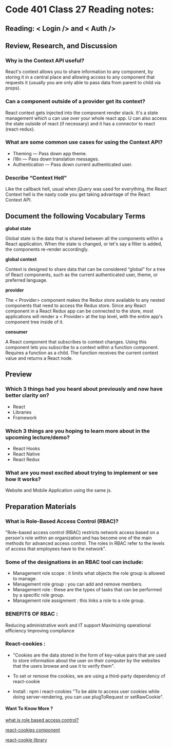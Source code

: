 # Code 401 Class 27 Reading notes:
## Reading: < Login /> and < Auth />


## Review, Research, and Discussion


### Why is the Context API useful?

React's context allows you to share information to any component, by storing it in a central place and allowing access to any component that requests it (usually you are only able to pass data from parent to child via props).

### Can a component outside of a provider get its context?
React context gets injected into the component render stack. It's a state management which u can use over your whole react app. U can also access the state outside of react (if necessary) and it has a connector to react (react-redux).

### What are some common use cases for using the Context API?

- Theming — Pass down app theme.
- i18n — Pass down translation messages.
- Authentication — Pass down current authenticated user.

### Describe “Context Hell”

Like the callback hell, usual when jQuery was used for everything, the React Context hell is the nasty code you get taking advantage of the React Context API.

## Document the following Vocabulary Terms

**global state**

Global state is the data that is shared between all the components within a React application. When the state is changed, or let's say a filter is added, the components re-render accordingly.

**global context**

Context is designed to share data that can be considered “global” for a tree of React components, such as the current authenticated user, theme, or preferred language.

**provider**

The < Provider> component makes the Redux store available to any nested components that need to access the Redux store. Since any React component in a React Redux app can be connected to the store, most applications will render a < Provider> at the top level, with the entire app's component tree inside of it.

**consumer**

A React component that subscribes to context changes. Using this component lets you subscribe to a context within a function component. Requires a function as a child. The function receives the current context value and returns a React node.

## Preview

### Which 3 things had you heard about previously and now have better clarity on?

- React
- Libraries
- Framework
### Which 3 things are you hoping to learn more about in the upcoming lecture/demo?

- React Hooks
- React Native
- React Redux

### What are you most excited about trying to implement or see how it works?

Website and Mobile Application using the same js.

## Preparation Materials

### What is Role-Based Access Control (RBAC)?

"Role-based access control (RBAC) restricts network access based on a person's role within an organization and has become one of the main methods for advanced access control. The roles in RBAC refer to the levels of access that employees have to the network".

### Some of the designations in an RBAC tool can include:

- Management role scope : it limits what objects the role group is allowed to manage.
- Management role group : you can add and remove members.
- Management role : these are the types of tasks that can be performed by a specific role group.
- Management role assignment : this links a role to a role group.

### BENEFITS OF RBAC :
Reducing administrative work and IT support
Maximizing operational efficiency
Improving compliance

### React-cookies :

- "Cookies are the data stored in the form of key-value pairs that are used to store information about the user on their computer by the websites that the users browse and use it to verify them".

- To set or remove the cookies, we are using a third-party dependency of react-cookie

- Install : npm i react-cookies
"To be able to access user cookies while doing server-rendering, you can use plugToRequest or setRawCookie".




#### Want To Know More ? 

[what is role based access control?](https://digitalguardian.com/blog/what-role-based-access-control-rbac-examples-benefits-and-more) 

[react-cookies component](https://www.npmjs.com/package/react-cookies) 

[react-cookie library](https://www.npmjs.com/package/react-cookie) 
